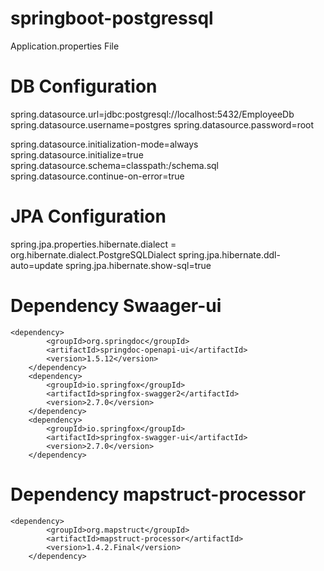 # springboot-postgressql

Application.properties File

# DB Configuration

spring.datasource.url=jdbc:postgresql://localhost:5432/EmployeeDb
spring.datasource.username=postgres
spring.datasource.password=root

spring.datasource.initialization-mode=always
spring.datasource.initialize=true
spring.datasource.schema=classpath:/schema.sql
spring.datasource.continue-on-error=true

# JPA Configuration

spring.jpa.properties.hibernate.dialect = org.hibernate.dialect.PostgreSQLDialect
spring.jpa.hibernate.ddl-auto=update
spring.jpa.hibernate.show-sql=true

# Dependency Swaager-ui

    <dependency>
    		<groupId>org.springdoc</groupId>
    		<artifactId>springdoc-openapi-ui</artifactId>
    		<version>1.5.12</version>
    	</dependency>
    	<dependency>
    		<groupId>io.springfox</groupId>
    		<artifactId>springfox-swagger2</artifactId>
    		<version>2.7.0</version>
    	</dependency>
    	<dependency>
    		<groupId>io.springfox</groupId>
    		<artifactId>springfox-swagger-ui</artifactId>
    		<version>2.7.0</version>
    	</dependency>

# Dependency mapstruct-processor

    <dependency>
    		<groupId>org.mapstruct</groupId>
    		<artifactId>mapstruct-processor</artifactId>
    		<version>1.4.2.Final</version>
    	</dependency>
